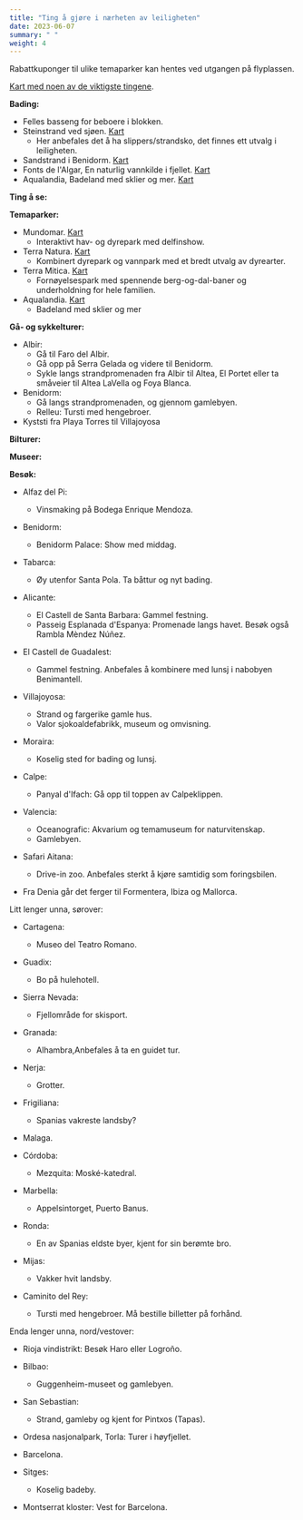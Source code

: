 ```yaml
---
title: "Ting å gjøre i nærheten av leiligheten"
date: 2023-06-07
summary: " "
weight: 4
---
```


Rabattkuponger til ulike temaparker kan hentes ved utgangen på flyplassen.

[Kart med noen av de viktigste tingene](https://goo.gl/maps/7tzrL3nMRPg9ab7L6).

**Bading:**

- Felles basseng for beboere i blokken.
- Steinstrand ved sjøen. [Kart](https://goo.gl/maps/4m8BergRQX9jUMMy9)
    - Her anbefales det å ha slippers/strandsko, det finnes ett utvalg i leiligheten.
- Sandstrand i Benidorm. [Kart](https://goo.gl/maps/FyBjHmSGxmXhC7937)
- Fonts de l'Algar, En naturlig vannkilde i fjellet. [Kart](https://goo.gl/maps/gq3qM8kzSo37dsMM6)
- Aqualandia, Badeland med sklier og mer. [Kart](https://goo.gl/maps/bccgvE35k5MfkgXD9)

**Ting å se:**

**Temaparker:**

- Mundomar. [Kart](https://goo.gl/maps/SKgs9JLnwhggBcM7A)
    - Interaktivt hav- og dyrepark med delfinshow.
- Terra Natura. [Kart](https://goo.gl/maps/gVqjRmCC8chGNGNHA)
    - Kombinert dyrepark og vannpark med et bredt utvalg av dyrearter.
- Terra Mitica. [Kart](https://goo.gl/maps/pBjs6bfwn7RapkJN9)
    - Fornøyelsespark med spennende berg-og-dal-baner og underholdning for hele familien.
- Aqualandia. [Kart](https://goo.gl/maps/bccgvE35k5MfkgXD9)
    - Badeland med sklier og mer

**Gå- og sykkelturer:**

- Albir:
    - Gå til Faro del Albir.
    - Gå opp på Serra Gelada og videre til Benidorm.
    - Sykle langs strandpromenaden fra Albir til Altea, El Portet eller ta småveier til Altea LaVella og Foya Blanca.
- Benidorm:
    - Gå langs strandpromenaden, og gjennom gamlebyen.
    - Relleu: Tursti med hengebroer.
- Kyststi fra Playa Torres til Villajoyosa



**Bilturer:**

**Museer:**

**Besøk:**

- Alfaz del Pi:
    - Vinsmaking på Bodega Enrique Mendoza.

- Benidorm:
    - Benidorm Palace: Show med middag.

- Tabarca:
    - Øy utenfor Santa Pola. Ta båttur og nyt bading.

- Alicante:
    - El Castell de Santa Barbara: Gammel festning.
    - Passeig Esplanada d'Espanya: Promenade langs havet. Besøk også Rambla Mèndez Núñez.

- El Castell de Guadalest:
    - Gammel festning. Anbefales å kombinere med lunsj i nabobyen Benimantell.

- Villajoyosa:
    - Strand og fargerike gamle hus.
    - Valor sjokoaldefabrikk, museum og omvisning.

- Moraira:
    - Koselig sted for bading og lunsj.

- Calpe:
    - Panyal d'Ifach: Gå opp til toppen av Calpeklippen.

- Valencia:
    - Oceanografic: Akvarium og temamuseum for naturvitenskap.
    - Gamlebyen.

- Safari Aitana:
    - Drive-in zoo. Anbefales sterkt å kjøre samtidig som foringsbilen.

- Fra Denia går det ferger til Formentera, Ibiza og Mallorca.

Litt lenger unna, sørover:

- Cartagena:
    - Museo del Teatro Romano.

- Guadix:
    - Bo på hulehotell.

- Sierra Nevada:
    - Fjellområde for skisport.

- Granada:
    - Alhambra,Anbefales å ta en guidet tur.

- Nerja:
    - Grotter.

- Frigiliana:
    - Spanias vakreste landsby?

- Malaga.

- Córdoba:
    - Mezquita: Moské-katedral.

- Marbella:
    - Appelsintorget, Puerto Banus.

- Ronda:
    - En av Spanias eldste byer, kjent for sin berømte bro.

- Mijas:
    - Vakker hvit landsby.

- Caminito del Rey:
    - Tursti med hengebroer. Må bestille billetter på forhånd.

Enda lenger unna, nord/vestover:

- Rioja vindistrikt: Besøk Haro eller Logroño.

- Bilbao:
    - Guggenheim-museet og gamlebyen.

- San Sebastian:
    - Strand, gamleby og kjent for Pintxos (Tapas).

- Ordesa nasjonalpark, Torla: Turer i høyfjellet.

- Barcelona.

- Sitges:
    - Koselig badeby.

- Montserrat kloster: Vest for Barcelona.
